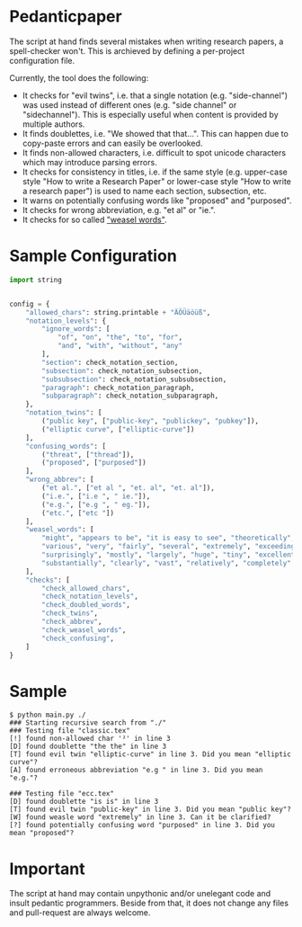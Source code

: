 # Pedanticpaper

The script at hand finds several mistakes when writing research papers, a spell-checker won't. This is archieved by defining a per-project configuration file.

Currently, the tool does the following:

* It checks for "evil twins", i.e. that a single notation (e.g. "side-channel") was used instead of different ones (e.g. "side channel" or "sidechannel"). This is especially useful when content is provided by multiple authors.
* It finds doublettes, i.e. "We showed that that...". This can happen due to copy-paste errors and can easily be overlooked.
* It finds non-allowed characters, i.e. difficult to spot unicode characters which may introduce parsing errors.
* It checks for consistency in titles, i.e. if the same style (e.g. upper-case style "How to write a Research Paper" or lower-case style "How to write a research paper") is used to name each section, subsection, etc.
* It warns on potentially confusing words like "proposed" and "purposed".
* It checks for wrong abbreviation, e.g. "et al" or "ie.".
* It checks for so called ["weasel words"](https://en.wikipedia.org/wiki/Weasel_word).

# Sample Configuration

```Python
import string


config = {
    "allowed_chars": string.printable + "ÄÖÜäöüß",
    "notation_levels": {
        "ignore_words": [
            "of", "on", "the", "to", "for",
            "and", "with", "without", "any"
        ],
        "section": check_notation_section,
        "subsection": check_notation_subsection,
        "subsubsection": check_notation_subsubsection,
        "paragraph": check_notation_paragraph,
        "subparagraph": check_notation_subparagraph,
    },
    "notation_twins": [
        ("public key", ["public-key", "publickey", "pubkey"]),
        ("elliptic curve", ["elliptic-curve"])
    ],
    "confusing_words": [
        ("threat", ["thread"]),
        ("proposed", ["purposed"])
    ],
    "wrong_abbrev": [
        ("et al.", ["et al ", "et. al", "et. al"]),
        ("i.e.", ["i.e ", " ie."]),
        ("e.g.", ["e.g ", " eg."]),
        ("etc.", ["etc "])
    ],
    "weasel_words": [
        "might", "appears to be", "it is easy to see", "theoretically", "actual", "In this paper", "almost", "many",
        "various", "very", "fairly", "several", "extremely", "exceedingly", "quite", "remarkably", "few",
        "surprisingly", "mostly", "largely", "huge", "tiny", "excellent", "interestingly", "significantly",
        "substantially", "clearly", "vast", "relatively", "completely"
    ],
    "checks": [
        "check_allowed_chars",
        "check_notation_levels",
        "check_doubled_words",
        "check_twins",
        "check_abbrev",
        "check_weasel_words",
        "check_confusing",
    ]
}
```

# Sample

```
$ python main.py ./
### Starting recursive search from "./"
### Testing file "classic.tex"
[!] found non-allowed char '²' in line 3
[D] found doublette "the the" in line 3
[T] found evil twin "elliptic-curve" in line 3. Did you mean "elliptic curve"?
[A] found erroneous abbreviation "e.g " in line 3. Did you mean "e.g."?

### Testing file "ecc.tex"
[D] found doublette "is is" in line 3
[T] found evil twin "public-key" in line 3. Did you mean "public key"?
[W] found weasle word "extremely" in line 3. Can it be clarified?
[?] found potentially confusing word "purposed" in line 3. Did you mean "proposed"?
```

# Important

The script at hand may contain unpythonic and/or unelegant code and insult pedantic programmers. Beside from that, it does not change any files and pull-request are always welcome.
